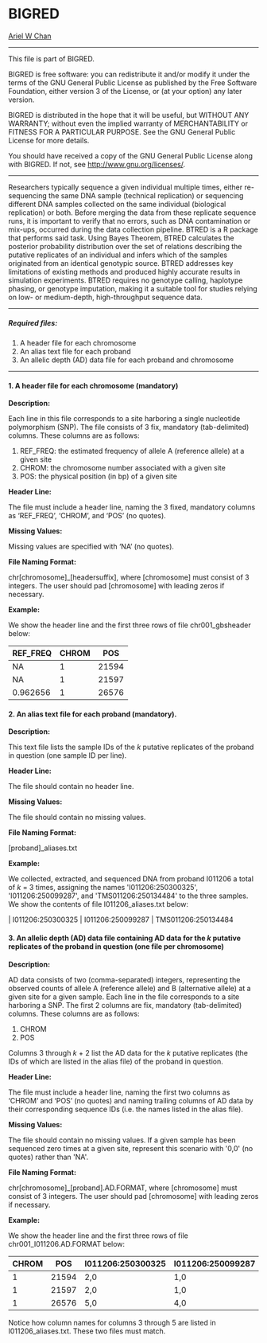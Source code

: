 # BIGRED

[Ariel W Chan](https://plbrgen.cals.cornell.edu/people/ariel-chan)

---

This file is part of BIGRED.

BIGRED is free software: you can redistribute it and/or modify
it under the terms of the GNU General Public License as published by
the Free Software Foundation, either version 3 of the License, or
(at your option) any later version.

BIGRED is distributed in the hope that it will be useful,
but WITHOUT ANY WARRANTY; without even the implied warranty of
MERCHANTABILITY or FITNESS FOR A PARTICULAR PURPOSE.  See the
GNU General Public License for more details.

You should have received a copy of the GNU General Public License
along with BIGRED.  If not, see <http://www.gnu.org/licenses/>.

---

Researchers typically sequence a given individual multiple times, either re-sequencing the same DNA sample (technical replication) or sequencing different DNA samples collected on the same individual (biological replication) or both. Before merging the data from these replicate sequence runs, it is important to verify that no errors, such as DNA contamination or mix-ups, occurred during the data collection pipeline. BTRED is a R package that performs said task. Using Bayes Theorem, BTRED calculates the posterior probability distribution over the set of relations describing the putative replicates of an individual and infers which of the samples originated from an identical genotypic source. BTRED addresses key limitations of existing methods and produced highly accurate results in simulation experiments. BTRED requires no genotype calling, haplotype phasing, or genotype imputation, making it a suitable tool for studies relying on low- or medium-depth, high-throughput sequence data. 

---

##### Required files:
1. A header file for each chromosome
2. An alias text file for each proband
3. An allelic depth (AD) data file for each proband and chromosome

---
#### 1. A header file for each chromosome (mandatory)
  
**Description:**

Each line in this file corresponds to a site harboring a single nucleotide polymorphism (SNP). 
The file consists of 3 fix, mandatory (tab-delimited) columns. These columns are as follows:

1. REF_FREQ: the estimated frequency of allele A (reference allele) at a given site
2. CHROM: the chromosome number associated with a given site
3. POS: the physical position (in bp) of a given site

**Header Line:**

The file must include a header line, naming the 3 fixed, mandatory columns as ‘REF_FREQ’, ‘CHROM’, and ‘POS’ (no quotes). 

**Missing Values:**

Missing values are specified with ‘NA’ (no quotes). 

**File Naming Format:**

chr[chromosome]_[headersuffix], where [chromosome] must consist of 3 integers. The user should pad [chromosome] with leading zeros if necessary.

**Example:**

We show the header line and the first three rows of file chr001_gbsheader below:

| REF_FREQ   | CHROM     | POS    |
| ---------- | --------- | ------ |
| NA         | 1         | 21594  |
| NA         | 1         | 21597  |
| 0.962656   | 1         | 26576  |

#### 2. An alias text file for each proband (mandatory).
  
**Description:**

This text file lists the sample IDs of the _k_ putative replicates of the proband in question (one sample ID per line). 

**Header Line:**

The file should contain no header line.

**Missing Values:**

The file should contain no missing values. 

**File Naming Format:**

[proband]_aliases.txt

**Example:**

We collected, extracted, and sequenced DNA from proband I011206 a total of _k_ = 3 times, assigning the names 'I011206:250300325', 'I011206:250099287', and 'TMS011206:250134484' to the three samples. We show the contents of file I011206_aliases.txt below:

| I011206:250300325
| I011206:250099287
| TMS011206:250134484

#### 3. An allelic depth (AD) data file containing AD data for the _k_ putative replicates of the proband in question (one file per chromosome)

**Description:**

AD data consists of two (comma-separated) integers, representing the observed counts of allele A (reference allele) and B (alternative allele) at a given site for a given sample. Each line in the file corresponds to a site harboring a SNP. The first 2 columns are fix, mandatory (tab-delimited) columns. These columns are as follows:

1. CHROM
2. POS

Columns 3 through _k_ + 2 list the AD data for the _k_ putative replicates (the IDs of which are listed in the alias file) of the proband in question. 

**Header Line:**

The file must include a header line, naming the first two columns as ‘CHROM’ and ‘POS’ (no quotes) and naming trailing columns of AD data by their corresponding sequence IDs (i.e. the names listed in the alias file).

**Missing Values:**

The file should contain no missing values. If a given sample has been sequenced zero times at a given site, represent this scenario with '0,0' (no quotes) rather than 'NA'.

**File Naming Format:**

chr[chromosome]_[proband].AD.FORMAT, where [chromosome] must consist of 3 integers. The user should pad [chromosome] with leading zeros if necessary.

**Example:**

We show the header line and the first three rows of file chr001_I011206.AD.FORMAT below:

| CHROM | POS   | I011206:250300325 | I011206:250099287 | TMS011206:250134484 |
| ----- | ---   | ----------------- | ----------------- | ------------------- |
| 1	    | 21594	| 2,0	              | 1,0	              | 3,0                 |
| 1	    | 21597	| 2,0	              | 1,0	              | 3,0                 |
| 1	    | 26576	| 5,0	              | 4,0	              | 7,0                 |

Notice how column names for columns 3 through 5 are listed in I011206_aliases.txt. These two files must match.



